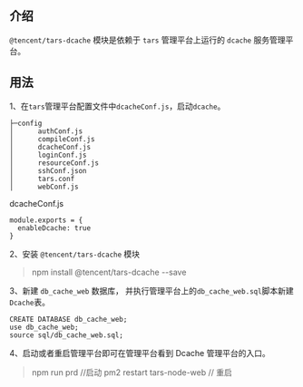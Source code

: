 ## 介绍
`@tencent/tars-dcache` 模块是依赖于 `tars` 管理平台上运行的 `dcache` 服务管理平台。
 
 ## 用法
 
 1、在`tars`管理平台配置文件中`dcacheConf.js`，启动`dcache`。
 ```
 ├─config
 │      authConf.js
 │      compileConf.js
 │      dcacheConf.js
 │      loginConf.js
 │      resourceConf.js
 │      sshConf.json
 │      tars.conf
 │      webConf.js
 ```
 dcacheConf.js
 ```
 module.exports = {
   enableDcache: true
 }
 ```
 2、安装 `@tencent/tars-dcache` 模块
 > npm install @tencent/tars-dcache --save
 
 3、新建 `db_cache_web` 数据库， 并执行管理平台上的`db_cache_web.sql`脚本新建`Dcache`表。
 ```
 CREATE DATABASE db_cache_web;
 use db_cache_web;
 source sql/db_cache_web.sql;
 ```
 4、启动或者重启管理平台即可在管理平台看到 Dcache 管理平台的入口。
 > npm run prd   //启动
 pm2 restart tars-node-web  // 重启